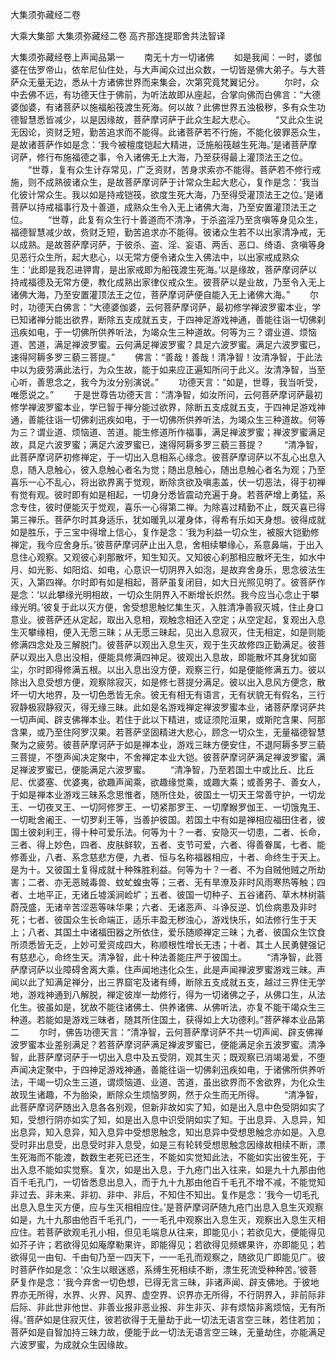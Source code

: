 <!-- { "loadSidebar": true } -->
大集须弥藏经二卷


大乘大集部
大集须弥藏经二卷
高齐那连提耶舍共法智译


大集须弥藏经卷上声闻品第一
　　南无十方一切诸佛
　　如是我闻：一时，婆伽婆在佉罗帝山，依牟尼仙住处，与大声闻众过出众数，一切皆是佛大弟子。与大菩萨众无量无边，悉从十方诸佛世界而来集会，次第究竟梵翼记分。
　　尔时，众中去佛不远，有功德天住于佛前，为听法故即从座起，合掌向佛而白佛言：“大德婆伽婆，有诸菩萨以施福船筏渡生死海。何以故？此佛世界五浊极秽，多有众生功德智慧悉皆减少，以是因缘故，菩萨摩诃萨于此众生起大悲心。
　　“又此众生说无因论，资财乏短，勤苦追求而不能得。此诸菩萨若不行施，不能化彼罪恶众生，是故诸菩萨作如是念：‘我今被檀度铠起大精进，泛施船筏越生死海。’是诸菩萨摩诃萨，修行布施福德之事，令入诸佛无上大海，乃至获得最上灌顶法王之位。
　　“世尊，复有众生计存常见，广乏资财，苦身求索亦不能得。菩萨若不修行戒施，则不成熟彼诸众生，是故菩萨摩诃萨于计常众生起大悲心，复作是念：‘我当化彼计常众生。我以如是持戒铠筏，欲度生死大海，乃至得受灌顶法王之位。’是诸菩萨以持戒福事行及十善道，成熟众生令入无上诸佛大海，乃至安置灌顶法王之位。
　　“世尊，此复有众生行十善道而不清净，于杀盗淫乃至贪嗔等身见众生，福德智慧减少故，赀财乏短，勤苦追求亦不能得。彼诸众生若不以出家清净戒，无以成熟。是故菩萨摩诃萨，于彼杀、盗、淫、妄语、两舌、恶口、绮语、贪嗔等身见恶行众生所，起大悲心，以无常方便令诸众生入佛法中，以出家戒成熟众生：‘此即是我忍进钾胄，是出家戒即为船筏渡生死海。’以是缘故，菩萨摩诃萨以持戒福德及无常方便，教化成熟出家律仪戒众生。彼菩萨以是业故，乃至令入无上诸佛大海，乃至安置灌顶法王之位，菩萨摩诃萨便自能入无上诸佛大海。”
　　尔时，功德天白佛言：“大德婆伽婆，云何菩萨摩诃萨，最初修学禅波罗蜜本业，学已知诸禅分能出欲界，断除五支成就五支，于四神足游戏神通，善能往诣一切佛刹迅疾如电，于一切佛所供养听法，为竭众生三种道故。何等为三？谓业道、烦恼道、苦道，满足禅波罗蜜。云何满足禅波罗蜜？具足六波罗蜜。满足六波罗蜜已，速得阿耨多罗三藐三菩提。”
　　佛言：“善哉！善哉！清净智！汝清净智，于此法中以为疲劳满此法行，为众生故，能于如来应正遍知所问于此义。汝清净智，当至心听，善思念之，我今为汝分别演说。”
　　功德天言：“如是，世尊，我当听受，唯愿说之。”
　　于是世尊告功德天言：“清净智，如汝所问，云何菩萨摩诃萨最初修学禅波罗蜜本业，学已智于禅分能过欲界，除断五支成就五支，于四神足游戏神通，善能往诣一切佛刹迅疾如电，于一切佛所供养听法，为竭众生三种道故。何等为三？谓业道、烦恼道、苦道。能生修道所作福事，满足禅波罗蜜；禅波罗蜜满足故，具足六波罗蜜；满足六波罗蜜已，速得阿耨多罗三藐三菩提？
　　“清净智，此菩萨摩诃萨初修禅定，于一切出入息相系心缘念。彼菩萨摩诃萨以不乱心出息入息，随入息触心，彼入息触心者名为觉；随出息触心，随出息触心者名为观；乃至喜乐一心不乱心，将出欲界离于觉观，断除贪欲及嗔恚盖，伏一切恶法，得于初禅有觉有观。彼时即有如是相起，一切身分悉皆震动充遍于身。若菩萨增上勇猛，系念专住，彼时便能灭于觉观，喜乐一心得第二禅。为除喜过精勤不止，既灭喜已得第三禅乐。菩萨尔时其身适乐，犹如暖乳以灌身体，得希有乐如天身想。彼得成就如是胜乐，于三宝中得增上信心，复作是念：‘我为利益一切众生，被服大铠勤修禅定，我今应舍身乐。’彼菩萨摩诃萨止出入息，舍相续攀缘心，系意鼻端，于出入息住心观察。又观彼心刹那散坏，知生知灭。又知彼心刹那相应散坏无生，如水中月、如光影、如阳焰、如电，心意识一切阴界入如泡，是故弃舍身乐，思念彼法生灭，入第四禅。尔时即有如是相起，菩萨虽复闭目，如大日光照见明了。彼菩萨作是念：‘以此攀缘光明相故，一切众生阴界入不断增长炽然。我今应当心念止于攀缘光明。’彼复于此以灭方便，舍受想思触忆集生灭，入胜清净善寂灭城，住止身口意业。彼菩萨还从定起，取出入息相，观触念相还入空定；从空定起，复观出入息生灭攀缘相，便入无愿三昧；从无愿三昧起，见出入息寂灭，住无相定，如是则能修满四念处及三解脱门。彼菩萨以观出入息生灭，观于生灭故修四正勤满足。彼菩萨以观出入息出没相，便能具修满四神足。彼观出入息故，即能散坏其身犹如窗尘，尔时即得修满五根。以出入息出没方便，观察三行，如是便能修满五力。彼以除出入息受想方便，观察除寂灭，如是修七菩提分满足。彼以出入息风方便念，散坏一切大地界，及一切色悉皆无余。彼无有相无有语言，无有状貌无有假名，三行寂静极寂静寂灭，得无缘三昧。此如是名游戏禅定禅波罗蜜本业，诸菩萨摩诃萨共一切声闻、辟支佛禅本业。若住于此以下精进，或证须陀洹果，或斯陀含果、阿那含果，或乃至住阿罗汉果。若菩萨坚固精进大悲心，顾念一切众生，无量福德智慧聚为之疲劳。彼菩萨摩诃萨于如是禅本业，游戏三昧方便安住，不退阿耨多罗三藐三菩提，不堕声闻决定聚中，不舍禅定本业大铠。彼菩萨摩诃萨满足禅波罗蜜，满足禅波罗蜜已，便能满足六波罗蜜。
　　“清净智，乃至若国土中或比丘、比丘尼、优婆塞、优婆夷，欲趣声闻乘，欲趣缘觉乘，或趣大乘；或善男子、善女人，于如是禅本业游戏三昧系念思惟者，随所住处，彼国土一切天王常善守护，一切龙王、一切夜叉王、一切阿修罗王、一切紧那罗王、一切摩睺罗伽王、一切饿鬼王、一切毗舍阇王、一切罗刹王等，当善护彼国。若国土中有如是禅相应福田住者，彼国土彼刹利王，得十种可爱乐法。何等为十？一者、安隐灭一切患，二者、长命，三者、得上妙色，四者、皮肤鲜软，五者、支节可爱，六者、得善眷属，七者、能修善业，八者、系念慈悲方便，九者、恒与名称福器相应，十者、命终生于天上。是为十。又彼国土复得成就十种殊胜利益。何等为十？一者、不为自贼他贼之所劫害；二者、亦无恶贼毒兽、蚊虻蝗虫等；三者、无有旱潦及非时风雨寒热等触；四者、土地平正，无诸丘墟溪涧崄圹；五者、彼国一切种子、五谷诸药、草木林树蓊蔚茂盛，无诸辛苦涩恶等味华果；六者、无诸恶声、斗诤反逆、饥俭病患及非时死；七者、彼国众生长命端正，适乐丰盈无秽浊心，游戏快乐，如法修行生于天上；八者、其国土中诸福田器之所依住，爱乐随顺禅定三昧；九者、彼国众生饮食所须悉皆无乏，上妙可爱资成四大，称顺根性增长无违；十者、其土人民勇健强记有慈悲心，命终生天。清净智，此十种法善能庄严于彼国土。
　　“清净智，此菩萨摩诃萨以业障碍舍离大乘，住声闻地违化众生，此是声闻禅波罗蜜游戏三昧。声闻以此了知满足禅分，出三界窟宅及诸有缚，断除五支成就五支，越过三界住无学地，游戏神通到八解脱，禅定彼岸一劫修行，得为一切诸佛之子，从佛口生，从法化生。彼虽如是，犹故不能往诸佛土、供养诸佛、从佛听法，亦复不能干竭众生三种道。若能如是游戏三昧者，随其所住国土，获得如上大功德利。”菩萨禅本业品第二
　　尔时，佛告功德天言：“清净智，云何菩萨摩诃萨不共一切声闻、辟支佛禅波罗蜜本业差别满足？若菩萨摩诃萨满足禅波罗蜜已，便能满足余五波罗蜜。清净智，此菩萨摩诃萨于一切出入息中及五受阴，观其生灭；既观察已消竭渴爱，不堕声闻决定聚中，于四神足游戏神通，善能往诣一切佛刹迅疾如电，于诸佛所供养听法，干竭一切众生三道，谓烦恼道、业道、苦道，虽出欲界而不舍欲界，为化众生故现生诸趣，不为胎染，断除众生烦恼罗网，然于众生而无所得。
　　“清净智，此菩萨摩诃萨随出入息各各别观，但新非故如实了知，如是出入息中色受阴如实了知，受想行阴亦如实了知，如是出入息中识受阴如实了知。于出息异、入息异，知出息异，知入息异，知入息异中受想思触念，知出息异中受想思触念亦如是。入息受时非出息受，出息受时非入息受，如是三有轮转受想思触念因缘故相续不断，漂生死海而不能渡，数数生老死已还生，不能如实觉知此法，不能如实出彼生死，于出入息不能如实觉察。复次，如是出入息，于九疮门出入往来，如是九十九那由他百千毛孔门，一切皆悉息出息入，而于九十九那由他百千毛孔不增不减，不能觉知非过去、非未来、非初、非中、非后，不知住不知出。复作是念：‘我今一切毛孔出息入息生灭方便，应与生灭相相应住。’是菩萨摩诃萨随九疮门出息入息生灭观察如是，九十九那由他百千毛孔门，一一毛孔中观察出入息生灭，观察出入息生灭相应住。若菩萨欲观毛孔小相，但见毛端息从往来，即能见小；若欲见大，便能得见如芥子许；若欲得见如庵摩勒果许，即能得见；若欲得见频螺果许，亦即能见；若欲得见一由旬、千由旬乃至一四天下，一一毛孔而观察之，随欲见广即能见广。彼时菩萨作如是念：‘众生以眼迷惑，系缚生死相续不断，漂生死流受种种苦。’彼菩萨复作是念：‘我今弃舍一切色想，已得无言三昧，非诸声闻、辟支佛地。于彼地界亦无所得，水界、火界、风界、虚空界、识界亦无所得，不行阴界入，非前际非后际、非此世非他世、非善业报非恶业报、非生非灭、非有烦恼非离烦恼，无有所得。’菩萨如是住寂灭住，彼若欲得于无量劫于此一切法无语言空三昧，若住若加；菩萨如是自智加持三昧力故，便能于此一切法无语言空三昧，无量劫住，亦能满足六波罗蜜，为成就众生因缘故。
